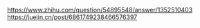 https://www.zhihu.com/question/54895548/answer/1352510403
https://juejin.cn/post/6861749238466576397


  